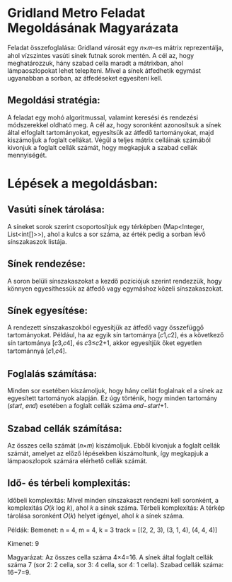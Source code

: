 # Gridland Metro Feladat Megoldásának Magyarázata
Feladat összefoglalása:
Gridland városát egy 𝑛×𝑚-es mátrix reprezentálja, ahol vízszintes vasúti sínek futnak sorok mentén. A cél az, hogy meghatározzuk, hány szabad cella maradt a mátrixban, ahol lámpaoszlopokat lehet telepíteni. Mivel a sínek átfedhetik egymást ugyanabban a sorban, az átfedéseket egyesíteni kell.

## Megoldási stratégia:
A feladat egy mohó algoritmussal, valamint keresési és rendezési módszerekkel oldható meg. A cél az, hogy soronként azonosítsuk a sínek által elfoglalt tartományokat, egyesítsük az átfedő tartományokat, majd kiszámoljuk a foglalt cellákat. Végül a teljes mátrix celláinak számából kivonjuk a foglalt cellák számát, hogy megkapjuk a szabad cellák mennyiségét.

# Lépések a megoldásban:
## Vasúti sínek tárolása:

A síneket sorok szerint csoportosítjuk egy térképben (Map<Integer, List<int[]>>), ahol a kulcs a sor száma, az érték pedig a sorban lévő sínszakaszok listája.
## Sínek rendezése:

A soron belüli sínszakaszokat a kezdő pozíciójuk szerint rendezzük, hogy könnyen egyesíthessük az átfedő vagy egymáshoz közeli sínszakaszokat.
## Sínek egyesítése:

A rendezett sínszakaszokból egyesítjük az átfedő vagy összefüggő tartományokat. Például, ha az egyik sín tartománya [𝑐1,𝑐2], és a következő sín tartománya [𝑐3,𝑐4], és 𝑐3≤𝑐2+1, akkor egyesítjük őket egyetlen tartománnyá [𝑐1,𝑐4].
## Foglalás számítása:

Minden sor esetében kiszámoljuk, hogy hány cellát foglalnak el a sínek az egyesített tartományok alapján. Ez úgy történik, hogy minden tartomány (𝑠𝑡𝑎𝑟𝑡, 𝑒𝑛𝑑) esetében a foglalt cellák száma 𝑒𝑛𝑑−𝑠𝑡𝑎𝑟𝑡+1.
## Szabad cellák számítása:
Az összes cella számát (𝑛×𝑚) kiszámoljuk. Ebből kivonjuk a foglalt cellák számát, amelyet az előző lépésekben kiszámoltunk, így megkapjuk a lámpaoszlopok számára elérhető cellák számát.

## Idő- és térbeli komplexitás:
Időbeli komplexitás: Mivel minden sínszakaszt rendezni kell soronként, a komplexitás 𝑂(𝑘 log ⁡𝑘), ahol 𝑘 a sínek száma.
Térbeli komplexitás: A térkép tárolása soronként 𝑂(𝑘) helyet igényel, ahol 𝑘 a sínek száma.

Példák:
Bemenet:
n = 4, m = 4, k = 3
track = [(2, 2, 3), (3, 1, 4), (4, 4, 4)]

Kimenet:
9

Magyarázat:
Az összes cella száma 4×4=16.
A sínek által foglalt cellák száma 7 (sor 2: 2 cella, sor 3: 4 cella, sor 4: 1 cella).
Szabad cellák száma: 16−7=9.